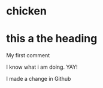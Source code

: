 # chicken

# this a the heading

My first comment

I know what i am doing. YAY!

I made a change in Github

